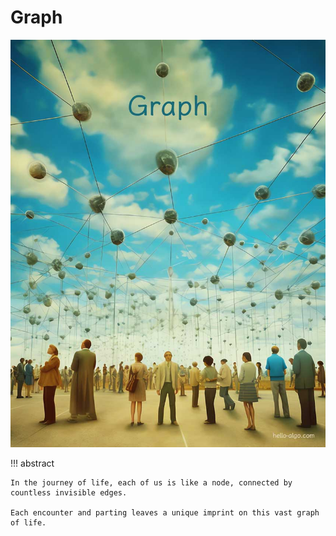 # Graph

![Graph](../assets/covers/chapter_graph.jpg)

!!! abstract

    In the journey of life, each of us is like a node, connected by countless invisible edges.
    
    Each encounter and parting leaves a unique imprint on this vast graph of life.

